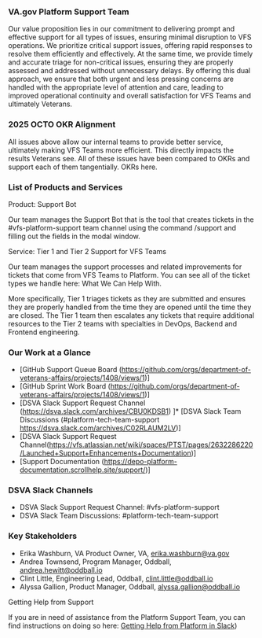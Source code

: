 ### VA.gov Platform Support Team

Our value proposition lies in our commitment to delivering prompt and effective support for all types of issues, ensuring minimal disruption to VFS operations. We prioritize critical support issues, offering rapid responses to resolve them efficiently and effectively. At the same time, we provide timely and accurate triage for non-critical issues, ensuring they are properly assessed and addressed without unnecessary delays. By offering this dual approach, we ensure that both urgent and less pressing concerns are handled with the appropriate level of attention and care, leading to improved operational continuity and overall satisfaction for VFS Teams and ultimately Veterans. 

### 2025 OCTO OKR Alignment
 
All issues above allow our internal teams to provide better service, ultimately making VFS Teams more efficient. This directly impacts the results Veterans see. All of these issues have been compared to OKRs and support each of them tangentially. OKRs here.

### List of Products and Services

Product: Support Bot

Our team manages the Support Bot that is the tool that creates tickets in the #vfs-platform-support team channel using the command /support and filling out the fields in the modal window.

Service: Tier 1 and Tier 2 Support for VFS Teams

Our team manages the support processes and related improvements for tickets that come from VFS Teams to Platform. You can see all of the ticket types we handle here: What We Can Help With. 

More specifically, Tier 1 triages tickets as they are submitted and ensures they are properly handled from the time they are opened until the time they are closed. The Tier 1 team then escalates any tickets that require additional resources to the Tier 2 teams with specialties in DevOps, Backend and Frontend engineering.

### Our Work at a Glance

* [GitHub Support Queue Board (https://github.com/orgs/department-of-veterans-affairs/projects/1408/views/1)]
* [GitHub Sprint Work Board (https://github.com/orgs/department-of-veterans-affairs/projects/1408/views/1)]
* [DSVA Slack Support Request Channel (https://dsva.slack.com/archives/CBU0KDSB1)
]* [DSVA Slack Team Discussions (#platform-tech-team-support https://dsva.slack.com/archives/C02RLAUM2LV)]
* [DSVA Slack Support Request Channel(https://vfs.atlassian.net/wiki/spaces/PTST/pages/2632286220/Launched+Support+Enhancements+Documentation)]
* [Support Documentation (https://depo-platform-documentation.scrollhelp.site/support/)]


### DSVA Slack Channels

* DSVA Slack Support Request Channel: #vfs-platform-support 
* DSVA Slack Team Discussions: #platform-tech-team-support


### Key Stakeholders


* Erika Washburn, VA Product Owner, VA, erika.washburn@va.gov
* Andrea Townsend, Program Manager, Oddball, andrea.hewitt@oddball.io
* Clint Little, Engineering Lead, Oddball, clint.little@oddball.io
* Alyssa Gallion, Product Manager, Oddball, alyssa.gallion@oddball.io

Getting Help from Support

If you are in need of assistance from the Platform Support Team, you can find instructions on doing so here:
[Getting Help from Platform in Slack](https://depo-platform-documentation.scrollhelp.site/support/getting-help-from-the-platform-in-slack))

 

